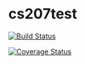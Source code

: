 # cs207test

[![Build Status](https://travis-ci.org/kevinkeyjkw/cs207test.svg?branch=master)](https://travis-ci.org/kevinkeyjkw/cs207test)

[![Coverage Status](https://coveralls.io/repos/github/kevinkeyjkw/cs207test/badge.svg?branch=master)](https://coveralls.io/github/kevinkeyjkw/cs207test?branch=master)
